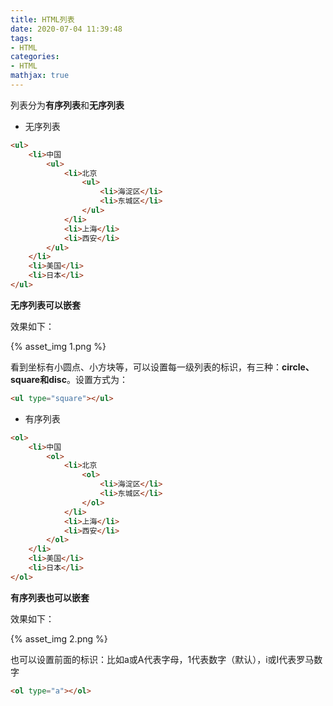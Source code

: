 ```yaml
---
title: HTML列表
date: 2020-07-04 11:39:48
tags:
- HTML
categories:
- HTML
mathjax: true
---
```


列表分为**有序列表**和**无序列表**



- 无序列表

```html
<ul>
    <li>中国
        <ul>
            <li>北京
            	<ul>
                    <li>海淀区</li>
                    <li>东城区</li>
                </ul>
            </li>
            <li>上海</li>
            <li>西安</li>
    	</ul>
    </li>
    <li>美国</li>
    <li>日本</li>
</ul>
```

**无序列表可以嵌套**

效果如下：

{% asset_img 1.png %}

看到坐标有小圆点、小方块等，可以设置每一级列表的标识，有三种：**circle、square和disc**。设置方式为：

```html
<ul type="square"></ul>
```



- 有序列表

```html
<ol>
    <li>中国
        <ol>
            <li>北京
            	<ol>
                    <li>海淀区</li>
                    <li>东城区</li>
                </ol>
            </li>
            <li>上海</li>
            <li>西安</li>
    	</ol>
    </li>
    <li>美国</li>
    <li>日本</li>
</ol>
```

**有序列表也可以嵌套**

效果如下：

{% asset_img 2.png %}

也可以设置前面的标识：比如a或A代表字母，1代表数字（默认），i或I代表罗马数字

```html
<ol type="a"></ol>
```

